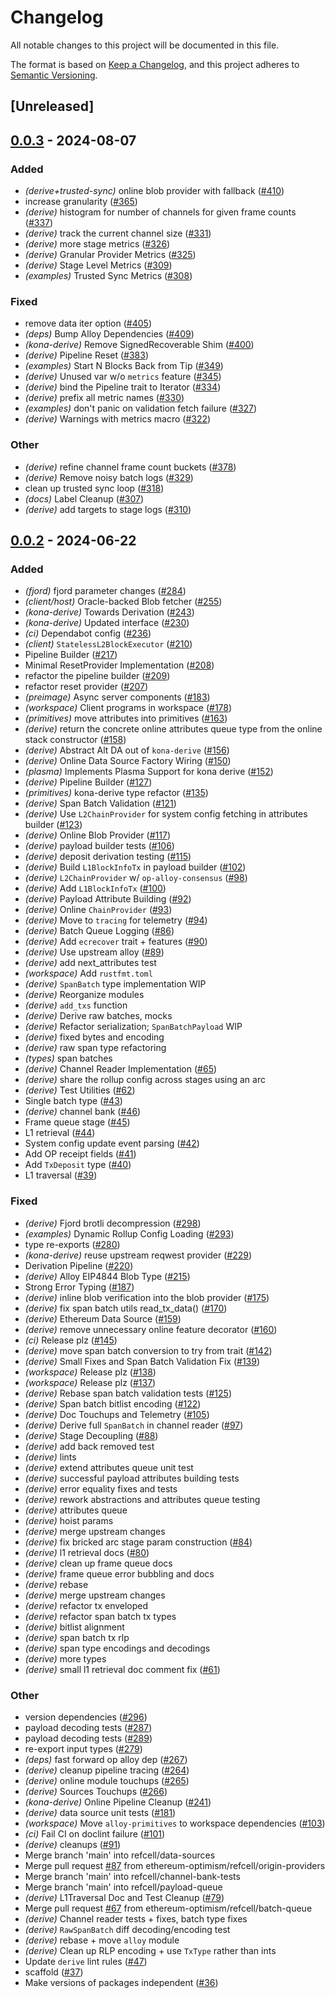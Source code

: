 # Changelog
All notable changes to this project will be documented in this file.

The format is based on [Keep a Changelog](https://keepachangelog.com/en/1.0.0/),
and this project adheres to [Semantic Versioning](https://semver.org/spec/v2.0.0.html).

## [Unreleased]

## [0.0.3](https://github.com/Guyincharge001/kona/compare/kona-derive-v0.0.2...kona-derive-v0.0.3) - 2024-08-07

### Added
- *(derive+trusted-sync)* online blob provider with fallback ([#410](https://github.com/Guyincharge001/kona/pull/410))
- increase granularity ([#365](https://github.com/Guyincharge001/kona/pull/365))
- *(derive)* histogram for number of channels for given frame counts ([#337](https://github.com/Guyincharge001/kona/pull/337))
- *(derive)* track the current channel size ([#331](https://github.com/Guyincharge001/kona/pull/331))
- *(derive)* more stage metrics ([#326](https://github.com/Guyincharge001/kona/pull/326))
- *(derive)* Granular Provider Metrics ([#325](https://github.com/Guyincharge001/kona/pull/325))
- *(derive)* Stage Level Metrics ([#309](https://github.com/Guyincharge001/kona/pull/309))
- *(examples)* Trusted Sync Metrics ([#308](https://github.com/Guyincharge001/kona/pull/308))

### Fixed
- remove data iter option ([#405](https://github.com/Guyincharge001/kona/pull/405))
- *(deps)* Bump Alloy Dependencies ([#409](https://github.com/Guyincharge001/kona/pull/409))
- *(kona-derive)* Remove SignedRecoverable Shim ([#400](https://github.com/Guyincharge001/kona/pull/400))
- *(derive)* Pipeline Reset ([#383](https://github.com/Guyincharge001/kona/pull/383))
- *(examples)* Start N Blocks Back from Tip ([#349](https://github.com/Guyincharge001/kona/pull/349))
- *(derive)* Unused var w/o `metrics` feature ([#345](https://github.com/Guyincharge001/kona/pull/345))
- *(derive)* bind the Pipeline trait to Iterator ([#334](https://github.com/Guyincharge001/kona/pull/334))
- *(derive)* prefix all metric names ([#330](https://github.com/Guyincharge001/kona/pull/330))
- *(examples)* don't panic on validation fetch failure ([#327](https://github.com/Guyincharge001/kona/pull/327))
- *(derive)* Warnings with metrics macro ([#322](https://github.com/Guyincharge001/kona/pull/322))

### Other
- *(derive)* refine channel frame count buckets ([#378](https://github.com/Guyincharge001/kona/pull/378))
- *(derive)* Remove noisy batch logs ([#329](https://github.com/Guyincharge001/kona/pull/329))
- clean up trusted sync loop ([#318](https://github.com/Guyincharge001/kona/pull/318))
- *(docs)* Label Cleanup ([#307](https://github.com/Guyincharge001/kona/pull/307))
- *(derive)* add targets to stage logs ([#310](https://github.com/Guyincharge001/kona/pull/310))

## [0.0.2](https://github.com/ethereum-optimism/kona/compare/kona-derive-v0.0.1...kona-derive-v0.0.2) - 2024-06-22

### Added
- *(fjord)* fjord parameter changes ([#284](https://github.com/ethereum-optimism/kona/pull/284))
- *(client/host)* Oracle-backed Blob fetcher ([#255](https://github.com/ethereum-optimism/kona/pull/255))
- *(kona-derive)* Towards Derivation ([#243](https://github.com/ethereum-optimism/kona/pull/243))
- *(kona-derive)* Updated interface ([#230](https://github.com/ethereum-optimism/kona/pull/230))
- *(ci)* Dependabot config ([#236](https://github.com/ethereum-optimism/kona/pull/236))
- *(client)* `StatelessL2BlockExecutor` ([#210](https://github.com/ethereum-optimism/kona/pull/210))
- Pipeline Builder ([#217](https://github.com/ethereum-optimism/kona/pull/217))
- Minimal ResetProvider Implementation ([#208](https://github.com/ethereum-optimism/kona/pull/208))
- refactor the pipeline builder ([#209](https://github.com/ethereum-optimism/kona/pull/209))
- refactor reset provider ([#207](https://github.com/ethereum-optimism/kona/pull/207))
- *(preimage)* Async server components ([#183](https://github.com/ethereum-optimism/kona/pull/183))
- *(workspace)* Client programs in workspace ([#178](https://github.com/ethereum-optimism/kona/pull/178))
- *(primitives)* move attributes into primitives ([#163](https://github.com/ethereum-optimism/kona/pull/163))
- *(derive)* return the concrete online attributes queue type from the online stack constructor ([#158](https://github.com/ethereum-optimism/kona/pull/158))
- *(derive)* Abstract Alt DA out of `kona-derive` ([#156](https://github.com/ethereum-optimism/kona/pull/156))
- *(derive)* Online Data Source Factory Wiring ([#150](https://github.com/ethereum-optimism/kona/pull/150))
- *(plasma)* Implements Plasma Support for kona derive ([#152](https://github.com/ethereum-optimism/kona/pull/152))
- *(derive)* Pipeline Builder ([#127](https://github.com/ethereum-optimism/kona/pull/127))
- *(primitives)* kona-derive type refactor ([#135](https://github.com/ethereum-optimism/kona/pull/135))
- *(derive)* Span Batch Validation ([#121](https://github.com/ethereum-optimism/kona/pull/121))
- *(derive)* Use `L2ChainProvider` for system config fetching in attributes builder ([#123](https://github.com/ethereum-optimism/kona/pull/123))
- *(derive)* Online Blob Provider ([#117](https://github.com/ethereum-optimism/kona/pull/117))
- *(derive)* payload builder tests ([#106](https://github.com/ethereum-optimism/kona/pull/106))
- *(derive)* deposit derivation testing ([#115](https://github.com/ethereum-optimism/kona/pull/115))
- *(derive)* Build `L1BlockInfoTx` in payload builder ([#102](https://github.com/ethereum-optimism/kona/pull/102))
- *(derive)* `L2ChainProvider` w/ `op-alloy-consensus` ([#98](https://github.com/ethereum-optimism/kona/pull/98))
- *(derive)* Add `L1BlockInfoTx` ([#100](https://github.com/ethereum-optimism/kona/pull/100))
- *(derive)* Payload Attribute Building ([#92](https://github.com/ethereum-optimism/kona/pull/92))
- *(derive)* Online `ChainProvider` ([#93](https://github.com/ethereum-optimism/kona/pull/93))
- *(derive)* Move to `tracing` for telemetry ([#94](https://github.com/ethereum-optimism/kona/pull/94))
- *(derive)* Batch Queue Logging ([#86](https://github.com/ethereum-optimism/kona/pull/86))
- *(derive)* Add `ecrecover` trait + features ([#90](https://github.com/ethereum-optimism/kona/pull/90))
- *(derive)* Use upstream alloy ([#89](https://github.com/ethereum-optimism/kona/pull/89))
- *(derive)* add next_attributes test
- *(workspace)* Add `rustfmt.toml`
- *(derive)* `SpanBatch` type implementation WIP
- *(derive)* Reorganize modules
- *(derive)* `add_txs` function
- *(derive)* Derive raw batches, mocks
- *(derive)* Refactor serialization; `SpanBatchPayload` WIP
- *(derive)* fixed bytes and encoding
- *(derive)* raw span type refactoring
- *(types)* span batches
- *(derive)* Channel Reader Implementation ([#65](https://github.com/ethereum-optimism/kona/pull/65))
- *(derive)* share the rollup config across stages using an arc
- *(derive)* Test Utilities ([#62](https://github.com/ethereum-optimism/kona/pull/62))
- Single batch type ([#43](https://github.com/ethereum-optimism/kona/pull/43))
- *(derive)* channel bank ([#46](https://github.com/ethereum-optimism/kona/pull/46))
- Frame queue stage ([#45](https://github.com/ethereum-optimism/kona/pull/45))
- L1 retrieval ([#44](https://github.com/ethereum-optimism/kona/pull/44))
- System config update event parsing ([#42](https://github.com/ethereum-optimism/kona/pull/42))
- Add OP receipt fields ([#41](https://github.com/ethereum-optimism/kona/pull/41))
- Add `TxDeposit` type ([#40](https://github.com/ethereum-optimism/kona/pull/40))
- L1 traversal ([#39](https://github.com/ethereum-optimism/kona/pull/39))

### Fixed
- *(derive)* Fjord brotli decompression ([#298](https://github.com/ethereum-optimism/kona/pull/298))
- *(examples)* Dynamic Rollup Config Loading ([#293](https://github.com/ethereum-optimism/kona/pull/293))
- type re-exports ([#280](https://github.com/ethereum-optimism/kona/pull/280))
- *(kona-derive)* reuse upstream reqwest provider ([#229](https://github.com/ethereum-optimism/kona/pull/229))
- Derivation Pipeline ([#220](https://github.com/ethereum-optimism/kona/pull/220))
- *(derive)* Alloy EIP4844 Blob Type ([#215](https://github.com/ethereum-optimism/kona/pull/215))
- Strong Error Typing ([#187](https://github.com/ethereum-optimism/kona/pull/187))
- *(derive)* inline blob verification into the blob provider ([#175](https://github.com/ethereum-optimism/kona/pull/175))
- *(derive)* fix span batch utils read_tx_data() ([#170](https://github.com/ethereum-optimism/kona/pull/170))
- *(derive)* Ethereum Data Source ([#159](https://github.com/ethereum-optimism/kona/pull/159))
- *(derive)* remove unnecessary online feature decorator ([#160](https://github.com/ethereum-optimism/kona/pull/160))
- *(ci)* Release plz ([#145](https://github.com/ethereum-optimism/kona/pull/145))
- *(derive)* move span batch conversion to try from trait ([#142](https://github.com/ethereum-optimism/kona/pull/142))
- *(derive)* Small Fixes and Span Batch Validation Fix ([#139](https://github.com/ethereum-optimism/kona/pull/139))
- *(workspace)* Release plz ([#138](https://github.com/ethereum-optimism/kona/pull/138))
- *(workspace)* Release plz ([#137](https://github.com/ethereum-optimism/kona/pull/137))
- *(derive)* Rebase span batch validation tests ([#125](https://github.com/ethereum-optimism/kona/pull/125))
- *(derive)* Span batch bitlist encoding ([#122](https://github.com/ethereum-optimism/kona/pull/122))
- *(derive)* Doc Touchups and Telemetry ([#105](https://github.com/ethereum-optimism/kona/pull/105))
- *(derive)* Derive full `SpanBatch` in channel reader ([#97](https://github.com/ethereum-optimism/kona/pull/97))
- *(derive)* Stage Decoupling ([#88](https://github.com/ethereum-optimism/kona/pull/88))
- *(derive)* add back removed test
- *(derive)* lints
- *(derive)* extend attributes queue unit test
- *(derive)* successful payload attributes building tests
- *(derive)* error equality fixes and tests
- *(derive)* rework abstractions and attributes queue testing
- *(derive)* attributes queue
- *(derive)* hoist params
- *(derive)* merge upstream changes
- *(derive)* fix bricked arc stage param construction ([#84](https://github.com/ethereum-optimism/kona/pull/84))
- *(derive)* l1 retrieval docs ([#80](https://github.com/ethereum-optimism/kona/pull/80))
- *(derive)* clean up frame queue docs
- *(derive)* frame queue error bubbling and docs
- *(derive)* rebase
- *(derive)* merge upstream changes
- *(derive)* refactor tx enveloped
- *(derive)* refactor span batch tx types
- *(derive)* bitlist alignment
- *(derive)* span batch tx rlp
- *(derive)* span type encodings and decodings
- *(derive)* more types
- *(derive)* small l1 retrieval doc comment fix ([#61](https://github.com/ethereum-optimism/kona/pull/61))

### Other
- version dependencies ([#296](https://github.com/ethereum-optimism/kona/pull/296))
- payload decoding tests ([#287](https://github.com/ethereum-optimism/kona/pull/287))
- payload decoding tests ([#289](https://github.com/ethereum-optimism/kona/pull/289))
- re-export input types ([#279](https://github.com/ethereum-optimism/kona/pull/279))
- *(deps)* fast forward op alloy dep ([#267](https://github.com/ethereum-optimism/kona/pull/267))
- *(derive)* cleanup pipeline tracing ([#264](https://github.com/ethereum-optimism/kona/pull/264))
- *(derive)* online module touchups ([#265](https://github.com/ethereum-optimism/kona/pull/265))
- *(derive)* Sources Touchups ([#266](https://github.com/ethereum-optimism/kona/pull/266))
- *(kona-derive)* Online Pipeline Cleanup ([#241](https://github.com/ethereum-optimism/kona/pull/241))
- *(derive)* data source unit tests ([#181](https://github.com/ethereum-optimism/kona/pull/181))
- *(workspace)* Move `alloy-primitives` to workspace dependencies ([#103](https://github.com/ethereum-optimism/kona/pull/103))
- *(ci)* Fail CI on doclint failure ([#101](https://github.com/ethereum-optimism/kona/pull/101))
- *(derive)* cleanups ([#91](https://github.com/ethereum-optimism/kona/pull/91))
- Merge branch 'main' into refcell/data-sources
- Merge pull request [#87](https://github.com/ethereum-optimism/kona/pull/87) from ethereum-optimism/refcell/origin-providers
- Merge branch 'main' into refcell/channel-bank-tests
- Merge branch 'main' into refcell/payload-queue
- *(derive)* L1Traversal Doc and Test Cleanup ([#79](https://github.com/ethereum-optimism/kona/pull/79))
- Merge pull request [#67](https://github.com/ethereum-optimism/kona/pull/67) from ethereum-optimism/refcell/batch-queue
- *(derive)* Channel reader tests + fixes, batch type fixes
- *(derive)* `RawSpanBatch` diff decoding/encoding test
- *(derive)* rebase + move `alloy` module
- *(derive)* Clean up RLP encoding + use `TxType` rather than ints
- Update `derive` lint rules ([#47](https://github.com/ethereum-optimism/kona/pull/47))
- scaffold ([#37](https://github.com/ethereum-optimism/kona/pull/37))
- Make versions of packages independent ([#36](https://github.com/ethereum-optimism/kona/pull/36))
